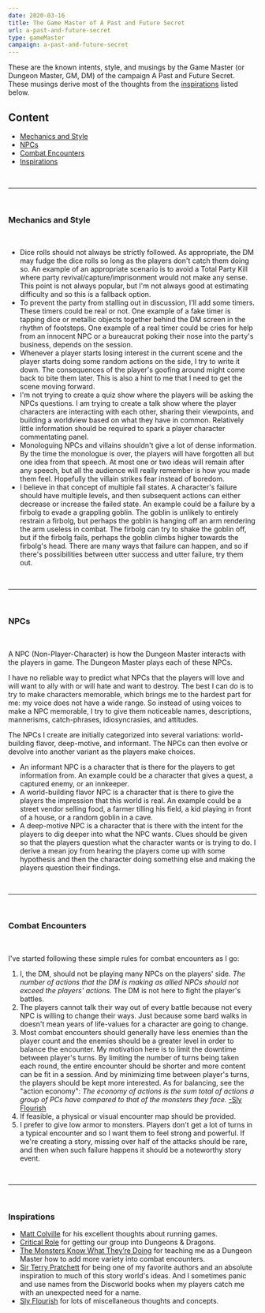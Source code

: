 ```yaml
---
date: 2020-03-16
title: The Game Master of A Past and Future Secret
url: a-past-and-future-secret
type: gameMaster
campaign: a-past-and-future-secret
---
```


These are the known intents, style, and musings by the Game Master (or Dungeon Master, GM, DM) of the campaign A Past and Future Secret. These musings derive most of the thoughts from the [inspirations](#inspirations) listed below.

## Content

* [Mechanics and Style](#mechanics-and-style)
* [NPCs](#npcs)
* [Combat Encounters](#combat-encounters)
* [Inspirations](#inspirations)

<br/>
<hr/>
<br/>

### Mechanics and Style

<br/>

* Dice rolls should not always be strictly followed. As appropriate, the DM may fudge the dice rolls so long as the players don't catch them doing so. An example of an appropriate scenario is to avoid a Total Party Kill where party revival/capture/imprisonment would not make any sense. This point is not always popular, but I'm not always good at estimating difficulty and so this is a fallback option.
* To prevent the party from stalling out in discussion, I'll add some timers. These timers could be real or not. One example of a fake timer is tapping dice or metallic objects together behind the DM screen in the rhythm of footsteps. One example of a real timer could be cries for help from an innocent NPC or a bureaucrat poking their nose into the party's business, depends on the session.
* Whenever a player starts losing interest in the current scene and the player starts doing some random actions on the side, I try to write it down. The consequences of the player's goofing around might come back to bite them later. This is also a hint to me that I need to get the scene moving forward.
* I'm not trying to create a quiz show where the players will be asking the NPCs questions. I am trying to create a talk show where the player characters are interacting with each other, sharing their viewpoints, and building a worldview based on what they have in common. Relatively little information should be required to spark a player character commentating panel.
* Monologuing NPCs and villains shouldn't give a lot of dense information. By the time the monologue is over, the players will have forgotten all but one idea from that speech. At most one or two ideas will remain after any speech, but all the audience will really remember is how you made them feel. Hopefully the villain strikes fear instead of boredom.
* I believe in that concept of multiple fail states. A character's failure should have multiple levels, and then subsequent actions can either decrease or increase the failed state. An example could be a failure by a firbolg to evade a grappling goblin. The goblin is unlikely to entirely restrain a firbolg, but perhaps the goblin is hanging off an arm rendering the arm useless in combat. The firbolg can try to shake the goblin off, but if the firbolg fails, perhaps the goblin climbs higher towards the firbolg's head. There are many ways that failure can happen, and so if there's possibilities between utter success and utter failure, try them out.

<br/>
<hr/>
<br/>

### NPCs

<br/>

A NPC (Non-Player-Character) is how the Dungeon Master interacts with the players in game. The Dungeon Master plays each of these NPCs.

I have no reliable way to predict what NPCs that the players will love and will want to ally with or will hate and want to destroy. The best I can do is to try to make characters memorable, which brings me to the hardest part for me: my voice does not have a wide range. So instead of using voices to make a NPC memorable, I try to give them noticeable names, descriptions, mannerisms, catch-phrases, idiosyncrasies, and attitudes.

The NPCs I create are initially categorized into several variations: world-building flavor, deep-motive, and informant. The NPCs can then evolve or devolve into another variant as the players make choices.

* An informant NPC is a character that is there for the players to get information from. An example could be a character that gives a quest, a captured enemy, or an innkeeper.
* A world-building flavor NPC is a character that is there to give the players the impression that this world is real. An example could be a street vendor selling food, a farmer tilling his field, a kid playing in front of a house, or a random goblin in a cave.
* A deep-motive NPC is a character that is there with the intent for the players to dig deeper into what the NPC wants. Clues should be given so that the players question what the character wants or is trying to do. I derive a mean joy from hearing the players come up with some hypothesis and then the character doing something else and making the players question their findings.

<br/>
<hr/>
<br/>

### Combat Encounters

<br/>

I've started following these simple rules for combat encounters as I go:

1. I, the DM, should not be playing many NPCs on the players' side. *The number of actions that the DM is making as allied NPCs should not exceed the players' actions.* The DM is not here to fight the player's battles.
2. The players cannot talk their way out of every battle because not every NPC is willing to change their ways. Just because some bard walks in doesn't mean years of life-values for a character are going to change.
3. Most combat encounters should generally have less enemies than the player count and the enemies should be a greater level in order to balance the encounter. My motivation here is to limit the downtime between player's turns. By limiting the number of turns being taken each round, the entire encounter should be shorter and more content can be fit in a session. And by minimizing time between player's turns, the players should be kept more interested. As for balancing, see the "action economy":  _The economy of actions is the sum total of actions a group of PCs have compared to that of the monsters they face._ [-Sly Flourish][4]
4. If feasible, a physical or visual encounter map should be provided.
5. I prefer to give low armor to monsters. Players don't get a lot of turns in a typical encounter and so I want them to feel strong and powerful. If we're creating a story, missing over half of the attacks should be rare, and then when such failure happens it should be a noteworthy story event.

<br/>
<hr/>
<br/>

### Inspirations

* [Matt Colville][0] for his excellent thoughts about running games.
* [Critical Role][1] for getting our group into Dungeons & Dragons.
* [The Monsters Know What They’re Doing][2] for teaching me as a Dungeon Master how to add more variety into combat encounters.
* [Sir Terry Pratchett][3] for being one of my favorite authors and an absolute inspiration to much of this story world's ideas. And I sometimes panic and use names from the Discworld books when my players catch me with an unexpected need for a name.
* [Sly Flourish][5] for lots of miscellaneous thoughts and concepts.

[0]: https://www.youtube.com/channel/UCkVdb9Yr8fc05_VbAVfskCA
[1]: https://critrole.com/
[2]: http://themonstersknow.com/
[3]: https://www.terrypratchettbooks.com/
[4]: https://slyflourish.com/understanding_the_economy_of_actions.html
[5]: https://slyflourish.com/index.html
